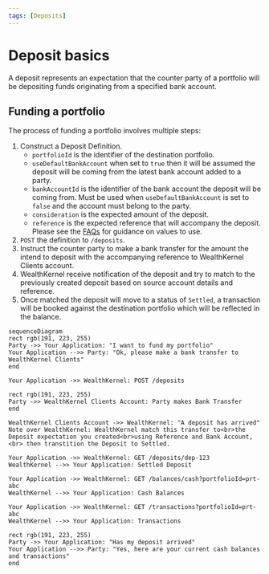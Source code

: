 ```yaml
---
tags: [Deposits]
---
```


# Deposit basics

A deposit represents an expectation that the counter party of a portfolio will be depositing funds originating from a specified bank account.

## Funding a portfolio

The process of funding a portfolio involves multiple steps:

1. Construct a Deposit Definition.
    - `portfolioId` is the identifier of the destination portfolio.
    - `useDefaultBankAccount` when set to `true` then it will be assumed the deposit will be coming from the latest bank account added to a party.
    - `bankAccountId` is the identifier of the bank account the deposit will be coming from. Must be used when `useDefaultBankAccount` is set to `false` and the account must belong to the party.
    - `consideration` is the expected amount of the deposit.
    - `reference` is the expected reference that will accompany the deposit. Please see the [FAQs](docs/deposits/FAQs.md) for guidance on values to use.
2. `POST` the definition to `/deposits`.
3. Instruct the counter party to make a bank transfer for the amount the intend to deposit with the accompanying reference to WealthKernel Clients account.
4. WealthKernel receive notification of the deposit and try to match to the previously created deposit based on source account details and reference.
5. Once matched the deposit will move to a status of `Settled`, a transaction will be booked against the destination portfolio which will be reflected in the balance.

```mermaid
sequenceDiagram
rect rgb(191, 223, 255)
Party ->> Your Application: "I want to fund my portfolio"
Your Application -->> Party: "Ok, please make a bank transfer to WealthKernel Clients"
end

Your Application ->> WealthKernel: POST /deposits

rect rgb(191, 223, 255)
Party ->> WealthKernel Clients Account: Party makes Bank Transfer
end

WealthKernel Clients Account ->> WealthKernel: "A deposit has arrived"
Note over WealthKernel: WealthKernel match this transfer to<br>the Deposit expectation you created<br>using Reference and Bank Account,<br> then transtition the Deposit to Settled.

Your Application ->> WealthKernel: GET /deposits/dep-123
WealthKernel -->> Your Application: Settled Deposit

Your Application ->> WealthKernel: GET /balances/cash?portfolioId=prt-abc
WealthKernel -->> Your Application: Cash Balances

Your Application ->> WealthKernel: GET /transactions?portfolioId=prt-abc
WealthKernel -->> Your Application: Transactions

rect rgb(191, 223, 255)
Party ->> Your Application: "Has my deposit arrived"
Your Application -->> Party: "Yes, here are your current cash balances and transactions"
end
```
